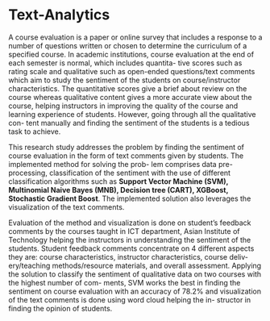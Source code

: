 # Text-Analytics
A course evaluation is a paper or online survey that includes a response to a number of
questions written or chosen to determine the curriculum of a specified course. In academic
institutions, course evaluation at the end of each semester is normal, which includes quantita-
tive scores such as rating scale and qualitative such as open-ended questions/text comments
which aim to study the sentiment of the students on course/instructor characteristics. The
quantitative scores give a brief about review on the course whereas qualitative content gives
a more accurate view about the course, helping instructors in improving the quality of the
course and learning experience of students. However, going through all the qualitative con-
tent manually and finding the sentiment of the students is a tedious task to achieve.

This research study addresses the problem by finding the sentiment of course evaluation in
the form of text comments given by students. The implemented method for solving the prob-
lem comprises data pre-processing, classification of the sentiment with the use of different
classification algorithms such as **Support Vector Machine (SVM), Multinomial Naive Bayes
(MNB), Decision tree (CART), XGBoost, Stochastic Gradient Boost**. The implemented solution also leverages the visualization of the
text comments.

Evaluation of the method and visualization is done on student’s feedback comments by the
courses taught in ICT department, Asian Institute of Technology helping the instructors in
understanding the sentiment of the students. Student feedback comments concentrate on
4 different aspects they are: course characteristics, instructor characteristics, course deliv-
ery/teaching methods/resource materials, and overall assessment. Applying the solution to
classify the sentiment of qualitative data on two courses with the highest number of com-
ments, SVM works the best in finding the sentiment on course evaluation with an accuracy
of 78.2% and visualization of the text comments is done using word cloud helping the in-
structor in finding the opinion of students.
